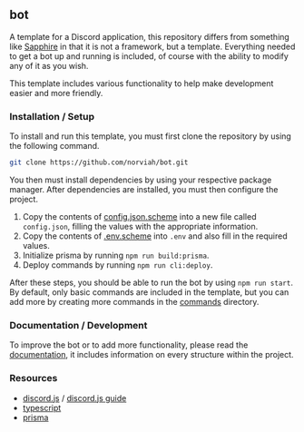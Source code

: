 ## bot

A template for a Discord application, this repository differs from something
like [Sapphire](https://www.sapphirejs.dev/) in that it is not a framework, but
a template. Everything needed to get a bot up and running is included, of course
with the ability to modify any of it as you wish.

This template includes various functionality to help make development easier and
more friendly.

### Installation / Setup

To install and run this template, you must first clone the repository by using
the following command.

```sh
git clone https://github.com/norviah/bot.git
```

You then must install dependencies by using your respective package manager.
After dependencies are installed, you must then configure the project.

1. Copy the contents of [config.json.scheme](config.json.scheme) into a new file
   called `config.json`, filling the values with the appropriate information.
2. Copy the contents of [.env.scheme](.env.scheme) into `.env` and also fill in
   the required values.
3. Initialize prisma by running `npm run build:prisma`.
4. Deploy commands by running `npm run cli:deploy`.

After these steps, you should be able to run the bot by using `npm run start`.
By default, only basic commands are included in the template, but you can add
more by creating more commands in the [commands](./src/commands) directory.

### Documentation / Development

To improve the bot or to add more functionality, please read the
[documentation](./docs/README.md), it includes information on every structure
within the project.

### Resources

- [discord.js](https://discord.js.org) / [discord.js
  guide](https://discordjs.guide) 
- [typescript](https://www.typescriptlang.org) 
- [prisma](https://www.prisma.io/docs/)
